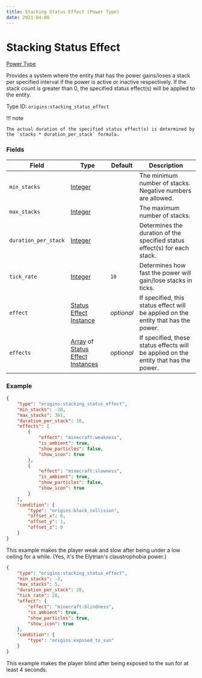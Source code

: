 ```yaml
---
title: Stacking Status Effect (Power Type)
date: 2021-04-08
---
```


# Stacking Status Effect

[Power Type](../power_types.md)

Provides a system where the entity that has the power gains/loses a stack per specified interval if the power is active or inactive respectively. If the stack count is greater than 0, the specified status effect(s) will be applied to the entity.

Type ID: `origins:stacking_status_effect`

!!! note

    The actual duration of the specified status effect(s) is determined by the `stacks * duration_per_stack` formula.

### Fields

Field  | Type | Default | Description
-------|------|---------|-------------
`min_stacks` | [Integer](../data_types/integer.md) | | The minimum number of stacks. Negative numbers are allowed.
`max_stacks` | [Integer](../data_types/integer.md) | | The maximum number of stacks.
`duration_per_stack` | [Integer](../data_types/integer.md) | | Determines the duration of the specified status effect(s) for each stack.
`tick_rate` | [Integer](../data_types/integer.md) | `10` | Determines how fast the power will gain/lose stacks in ticks.
`effect` | [Status Effect Instance](../data_types/status_effect_instance.md) | _optional_ | If specified, this status effect will be applied on the entity that has the power.
`effects` | [Array](../data_types/array.md) of [Status Effect Instances](../data_types/status_effect_instance.md) | _optional_ | If specified, these status effects will be applied on the entity that has the power.

### Example
```json
{
  	"type": "origins:stacking_status_effect",
  	"min_stacks": -20,
  	"max_stacks": 361,
  	"duration_per_stack": 10,
  	"effects": [
    	{
      		"effect": "minecraft:weakness",
      		"is_ambient": true,
      		"show_particles": false,
      		"show_icon": true
    	},
    	{
      		"effect": "minecraft:slowness",
      		"is_ambient": true,
      		"show_particles": false,
      		"show_icon": true
    	}
  	],
  	"condition": {
    	"type": "origins:block_collision",
    	"offset_x": 0,
    	"offset_y": 1,
    	"offset_z": 0
  	}
}
```
This example makes the player weak and slow after being under a low ceiling for a while. (Yes, it's the Elytrian's claustrophobia power.)
<br>

```json
{
    "type": "origins:stacking_status_effect",
    "min_stacks": -2,
    "max_stacks": 5,
    "duration_per_stack": 20,
    "tick_rate": 20,
    "effect": {
        "effect": "minecraft:blindness",
        "is_ambient": true,
        "show_particles": true,
        "show_icon": true
    },
    "condition": {
        "type": "origins:exposed_to_sun"
    }
}
```
This example makes the player blind after being exposed to the sun for at least 4 seconds.